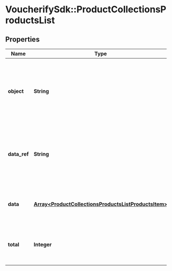 # VoucherifySdk::ProductCollectionsProductsList

## Properties

| Name | Type | Description | Notes |
| ---- | ---- | ----------- | ----- |
| **object** | **String** | The type of the object represented by JSON. This object stores information about products and SKUs. | [default to &#39;list&#39;] |
| **data_ref** | **String** | Identifies the name of the JSON property that contains the array of products and SKUs. | [default to &#39;data&#39;] |
| **data** | [**Array&lt;ProductCollectionsProductsListProductsItem&gt;**](ProductCollectionsProductsListProductsItem.md) | A dictionary that contains an array of products and SKUs. |  |
| **total** | **Integer** | Total number of products &amp; SKUs in the product collection. |  |

